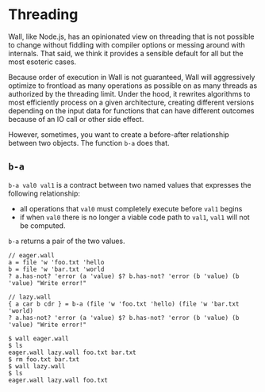 # Threading

Wall, like Node.js, has an opinionated view on threading that is not possible to change without fiddling with compiler options or messing around with internals.  That said, we think it provides a sensible default for all but the most esoteric cases.

Because order of execution in Wall is not guaranteed, Wall will aggressively optimize to frontload as many operations as possible on as many threads as authorized by the threading limit.  Under the hood, it rewrites algorithms to most efficiently process on a given architecture, creating different versions depending on the input data for functions that can have different outcomes because of an IO call or other side effect.

However, sometimes, you want to create a before-after relationship between two objects.  The function `b-a` does that.

## `b-a`

`b-a val0 val1` is a contract between two named values that expresses the following relationship:

- all operations that `val0` must completely execute before `val1` begins
- if when `val0` there is no longer a viable code path to `val1`, `val1` will not be computed.

`b-a` returns a pair of the two values.

```
// eager.wall
a = file 'w 'foo.txt 'hello
b = file 'w 'bar.txt 'world
? a.has-not? 'error (a 'value) $? b.has-not? 'error (b 'value) (b 'value) "Write error!"
```

```
// lazy.wall
{ a car b cdr } = b-a (file 'w 'foo.txt 'hello) (file 'w 'bar.txt 'world)
? a.has-not? 'error (a 'value) $? b.has-not? 'error (b 'value) (b 'value) "Write error!"
```

```
$ wall eager.wall
$ ls
eager.wall lazy.wall foo.txt bar.txt
$ rm foo.txt bar.txt
$ wall lazy.wall
$ ls
eager.wall lazy.wall foo.txt
```